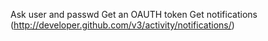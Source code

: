 Ask user and passwd
Get an OAUTH token
Get notifications (http://developer.github.com/v3/activity/notifications/)
